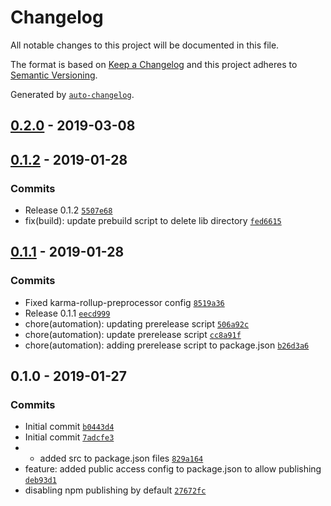 # Changelog

All notable changes to this project will be documented in this file.

The format is based on [Keep a Changelog](http://keepachangelog.com/en/1.0.0/)
and this project adheres to [Semantic Versioning](http://semver.org/spec/v2.0.0.html).

Generated by [`auto-changelog`](https://github.com/CookPete/auto-changelog).

## [0.2.0](https://github.com/alexanderwende/typescript-rollup-starter-lib/compare/0.2.0...0.2.0) - 2019-03-08

## [0.1.2](https://github.com/alexanderwende/typescript-rollup-starter-lib/compare/0.1.1...0.1.2) - 2019-01-28

### Commits

- Release 0.1.2 [`5507e68`](https://github.com/alexanderwende/typescript-rollup-starter-lib/commit/5507e68e5da8523632f8e458fbce249086588449)
- fix(build): update prebuild script to delete lib directory [`fed6615`](https://github.com/alexanderwende/typescript-rollup-starter-lib/commit/fed661529c2fe965879fa9dfd935d0a20f731ca7)

## [0.1.1](https://github.com/alexanderwende/typescript-rollup-starter-lib/compare/0.1.0...0.1.1) - 2019-01-28

### Commits

- Fixed karma-rollup-preprocessor config [`8519a36`](https://github.com/alexanderwende/typescript-rollup-starter-lib/commit/8519a36202884877e7799a0c5fdd63068a51c522)
- Release 0.1.1 [`eecd999`](https://github.com/alexanderwende/typescript-rollup-starter-lib/commit/eecd9999df77f8acee4f67b61545af8e8ef8f2f9)
- chore(automation): updating prerelease script [`506a92c`](https://github.com/alexanderwende/typescript-rollup-starter-lib/commit/506a92c4f50802826c35f74b12b73b4d6dbb47af)
- chore(automation): update prerelease script [`cc8a91f`](https://github.com/alexanderwende/typescript-rollup-starter-lib/commit/cc8a91f82a0784e51bf1abe9192a587878f1ae7c)
- chore(automation): adding prerelease script to package.json [`b26d3a6`](https://github.com/alexanderwende/typescript-rollup-starter-lib/commit/b26d3a6b94fb60e592f43506a2bec617bbc21dfd)

## 0.1.0 - 2019-01-27

### Commits

- Initial commit [`b0443d4`](https://github.com/alexanderwende/typescript-rollup-starter-lib/commit/b0443d497fbf1b56b02d08c2226c37fd0e41668f)
- Initial commit [`7adcfe3`](https://github.com/alexanderwende/typescript-rollup-starter-lib/commit/7adcfe3e678f0a104366f4cd85eb719a5e9d43c8)
- - added src to package.json files [`829a164`](https://github.com/alexanderwende/typescript-rollup-starter-lib/commit/829a164e0cd8126da72c13afda8ee75d04771962)
- feature: added public access config to package.json to allow publishing [`deb93d1`](https://github.com/alexanderwende/typescript-rollup-starter-lib/commit/deb93d13b8eccc0f692a0d0b34bf78a42015d28e)
- disabling npm publishing by default [`27672fc`](https://github.com/alexanderwende/typescript-rollup-starter-lib/commit/27672fcb5702093f93566ffa0ae795ec9b001f58)
